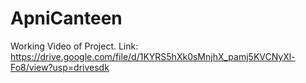 # ApniCanteen
Working Video of Project.
Link: https://drive.google.com/file/d/1KYRS5hXk0sMnjhX_pamj5KVCNyXl-Fo8/view?usp=drivesdk
